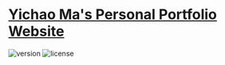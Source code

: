 # [Yichao Ma's Personal Portfolio Website](https://yichaoma.com) 


 ![version](https://img.shields.io/badge/version-1.10.0-blue.svg) ![license](https://img.shields.io/badge/license-MIT-blue.svg) 




